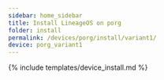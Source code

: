 ```yaml
---
sidebar: home_sidebar
title: Install LineageOS on porg
folder: install
permalink: /devices/porg/install/variant1/
device: porg_variant1
---
```

{% include templates/device_install.md %}
